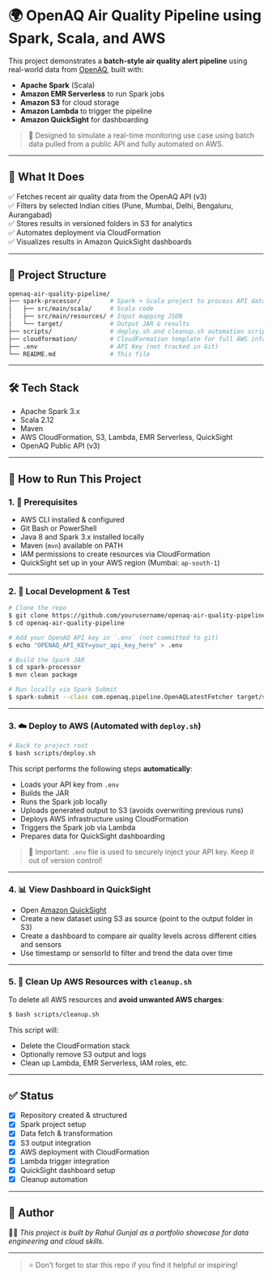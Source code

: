 # 🌍 OpenAQ Air Quality Pipeline using Spark, Scala, and AWS

This project demonstrates a **batch-style air quality alert pipeline** using real-world data from [OpenAQ](https://openaq.org/), built with:
- **Apache Spark** (Scala)
- **Amazon EMR Serverless** to run Spark jobs
- **Amazon S3** for cloud storage
- **Amazon Lambda** to trigger the pipeline
- **Amazon QuickSight** for dashboarding

> 🚀 Designed to simulate a real-time monitoring use case using batch data pulled from a public API and fully automated on AWS.

---

## 🧠 What It Does

✅ Fetches recent air quality data from the OpenAQ API (v3)  
✅ Filters by selected Indian cities (Pune, Mumbai, Delhi, Bengaluru, Aurangabad)  
✅ Stores results in versioned folders in S3 for analytics  
✅ Automates deployment via CloudFormation  
✅ Visualizes results in Amazon QuickSight dashboards

---

## 📂 Project Structure

```bash
openaq-air-quality-pipeline/
├── spark-processor/        # Spark + Scala project to process API data
│   ├── src/main/scala/     # Scala code
│   ├── src/main/resources/ # Input mapping JSON
│   └── target/             # Output JAR & results
├── scripts/                # deploy.sh and cleanup.sh automation scripts
├── cloudformation/         # CloudFormation template for full AWS infra
├── .env                    # API Key (not tracked in Git)
└── README.md               # This file
```

---

## 🛠️ Tech Stack

- Apache Spark 3.x
- Scala 2.12
- Maven
- AWS CloudFormation, S3, Lambda, EMR Serverless, QuickSight
- OpenAQ Public API (v3)

---

## 🚀 How to Run This Project

### 1. 🔧 Prerequisites
- AWS CLI installed & configured
- Git Bash or PowerShell
- Java 8 and Spark 3.x installed locally
- Maven (`mvn`) available on PATH
- IAM permissions to create resources via CloudFormation
- QuickSight set up in your AWS region (Mumbai: `ap-south-1`)

---

### 2. 🧪 Local Development & Test

```bash
# Clone the repo
$ git clone https://github.com/yourusername/openaq-air-quality-pipeline.git
$ cd openaq-air-quality-pipeline

# Add your OpenAQ API key in `.env` (not committed to git)
$ echo "OPENAQ_API_KEY=your_api_key_here" > .env

# Build the Spark JAR
$ cd spark-processor
$ mvn clean package

# Run locally via Spark Submit
$ spark-submit --class com.openaq.pipeline.OpenAQLatestFetcher target/spark-processor-1.0-SNAPSHOT.jar
```

---

### 3. ☁️ Deploy to AWS (Automated with `deploy.sh`)

```bash
# Back to project root
$ bash scripts/deploy.sh
```

This script performs the following steps **automatically**:
- Loads your API key from `.env`
- Builds the JAR
- Runs the Spark job locally
- Uploads generated output to S3 (avoids overwriting previous runs)
- Deploys AWS infrastructure using CloudFormation
- Triggers the Spark job via Lambda
- Prepares data for QuickSight dashboarding

> 🔐 Important: `.env` file is used to securely inject your API key. Keep it out of version control!

---

### 4. 📊 View Dashboard in QuickSight

- Open [Amazon QuickSight](https://quicksight.aws.amazon.com/)
- Create a new dataset using S3 as source (point to the output folder in S3)
- Create a dashboard to compare air quality levels across different cities and sensors
- Use timestamp or sensorId to filter and trend the data over time

---

### 5. 🧹 Clean Up AWS Resources with `cleanup.sh`

To delete all AWS resources and **avoid unwanted AWS charges**:

```bash
$ bash scripts/cleanup.sh
```

This script will:
- Delete the CloudFormation stack
- Optionally remove S3 output and logs
- Clean up Lambda, EMR Serverless, IAM roles, etc.

---

## ✅ Status

- [x] Repository created & structured  
- [x] Spark project setup  
- [x] Data fetch & transformation  
- [x] S3 output integration  
- [x] AWS deployment with CloudFormation  
- [x] Lambda trigger integration  
- [x] QuickSight dashboard setup  
- [x] Cleanup automation

---

## 📌 Author

👨‍💻 *This project is built by Rahul Gunjal as a portfolio showcase for data engineering and cloud skills.*

---

> ⭐ Don’t forget to star this repo if you find it helpful or inspiring!
